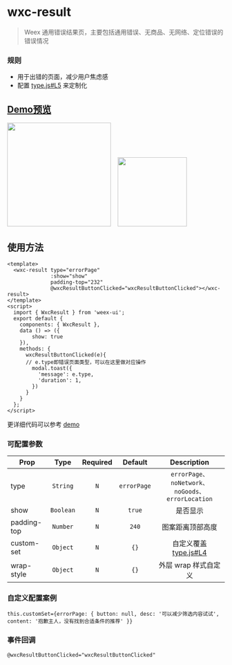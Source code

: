 # wxc-result 
      
> Weex 通用错误结果页，主要包括通用错误、无商品、无网络、定位错误的错误情况

### 规则
  - 用于出错的页面，减少用户焦虑感
  - 配置 [type.js#L5](https://github.com/alibaba/weex-ui/blob/master/example/result/type.js#L5) 来定制化


## [Demo预览](https://h5.m.taobao.com/trip/wxc-result/index.html?_wx_tpl=https%3A%2F%2Fh5.m.taobao.com%2Ftrip%2Fwxc-result%2Fdemo%2Findex.native-min.js)
<img src="https://gw.alipayobjects.com/zos/rmsportal/ZdBCotUDWDbtYVYUTqDf.gif" width="240"/>&nbsp;&nbsp;&nbsp;&nbsp;<img src="https://img.alicdn.com/tfs/TB1ck8JSpXXXXXpaFXXXXXXXXXX-200-200.png" width="160"/>

## 使用方法

```vue
<template>
  <wxc-result type="errorPage"
              :show="show"
              padding-top="232"
              @wxcResultButtonClicked="wxcResultButtonClicked"></wxc-result>
</template>
<script>
  import { WxcResult } from 'weex-ui';
  export default {
    components: { WxcResult },
    data () => ({
        show: true
    }),
    methods: {
      wxcResultButtonClicked(e){
      // e.type即错误页面类型，可以在这里做对应操作
        modal.toast({
          'message': e.type,
          'duration': 1,
        })
      }
    }
  };
</script>
```

更详细代码可以参考 [demo](https://github.com/alibaba/weex-ui/blob/master/example/result/index.vue)


### 可配置参数

| Prop | Type | Required | Default | Description |
| ---- |:----:|:---:|:-------:| :----------:|
| type | `String` |`N`| `errorPage`|`errorPage、noNetwork、noGoods、errorLocation`|
| show | `Boolean` |`N`| `true` | 是否显示 |
| padding-top | `Number` |`N`| `240` | 图案距离顶部高度 |
| custom-set | `Object` |`N`| `{}` | 自定义覆盖 [type.js#L4](https://github.com/alibaba/weex-ui/blob/master/example/result/type.js#L4)|
| wrap-style | `Object` | `N`|`{}` | 外层 wrap 样式自定义 |

### 自定义配置案例

```
this.customSet={errorPage: { button: null, desc: '可以减少筛选内容试试', content: '抱歉主人，没有找到合适条件的推荐' }}
```

### 事件回调

```
@wxcResultButtonClicked="wxcResultButtonClicked"
```
